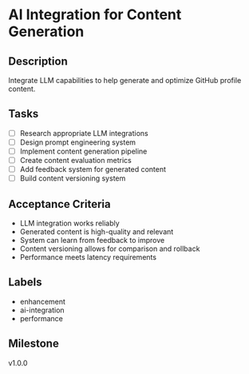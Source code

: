 # AI Integration for Content Generation

## Description
Integrate LLM capabilities to help generate and optimize GitHub profile content.

## Tasks
- [ ] Research appropriate LLM integrations
- [ ] Design prompt engineering system
- [ ] Implement content generation pipeline
- [ ] Create content evaluation metrics
- [ ] Add feedback system for generated content
- [ ] Build content versioning system

## Acceptance Criteria
- LLM integration works reliably
- Generated content is high-quality and relevant
- System can learn from feedback to improve
- Content versioning allows for comparison and rollback
- Performance meets latency requirements

## Labels
- enhancement
- ai-integration
- performance

## Milestone
v1.0.0